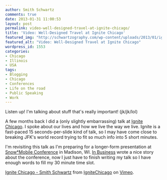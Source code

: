 ```yaml
---
author: Smith Schwartz
comments: true
date: 2013-01-31 11:00:53
layout: post
permalink: video-well-designed-travel-at-ignite-chicago/
title: 'Video: Well-Designed Travel at Ignite Chicago'
featured_img: "http://schwartzography.com/wp-content/uploads/2013/01/ignite-chicago-smith.jpg"
featured_alt: "Video: Well-Designed Travel at Ignite Chicago"
wordpress_id: 1553
categories:
- Chicago
- Illinois
- USA
tags:
- Blogging
- Chicago
- Conferences
- Life on the road
- Public Speaking
- Work
---
```


Listen up! I'm talking about stuff that's really important! (jk/jk/lol)

A few months back I did a (only slightly embarrassing) talk at [Ignite Chicago](www.ignitechi.org/). I spoke about our lives and how we live the way we live. Ignite is a fast-paced 15 seconds-per-slide kind of talk, so I may have come close to breaking JFK's world record trying to fit so much info into 5 short minutes.

I'm revisiting this talk as I'm preparing for a longer-form presentation at [Snow\*Mobile Conference](http://snow-mobile.org/) in Madison, WI. [In Business](http://www.ibmadison.com/In-Business-Madison/January-2013/SnowMobiling-in-Madtown-Mobile-development-conference-draws-interest-from-far-and-wide/) wrote a nice story about the conference, now I just have to finish writing my talk so I have enough words to fill my 30 minute time slot.





[Ignite Chicago - Smith Schwartz](http://vimeo.com/53505489) from [IgniteChicago](http://vimeo.com/user13030891) on [Vimeo](http://vimeo.com).
